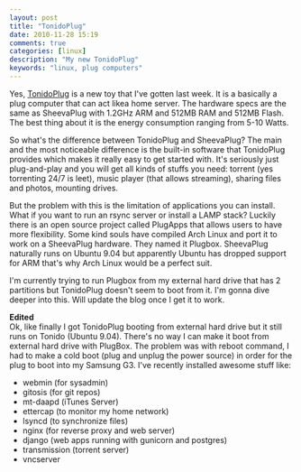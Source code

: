 ```yaml
---
layout: post
title: "TonidoPlug"
date: 2010-11-28 15:19
comments: true
categories: [linux]
description: "My new TonidoPlug"
keywords: "linux, plug computers"
---
```

Yes, [TonidoPlug](http://tonidoplug.com "TonidoPlug") is a new toy that I've gotten last week. It is a basically a plug computer that can act likea home server. The hardware specs are the same as SheevaPlug with 1.2GHz ARM and 512MB RAM and 512MB Flash. The best thing
about it is the energy consumption ranging from 5-10 Watts.
<!-- more -->
So what's the difference between TonidoPlug and SheevaPlug? The main and the most noticeable difference is the built-in
software that TonidoPlug provides which makes it really easy to get started with. It's seriously just plug-and-play and
you will get all kinds of stuffs you need: torrent (yes torrenting 24/7 is leet), music player (that allows streaming),
sharing files and photos, mounting drives.

But the problem with this is the limitation of applications you can install. What if you want to run an rsync server or
install a LAMP stack? Luckily there is an open source project called PlugApps that allows users to have more
flexibility. Some kind souls have compiled Arch Linux and port it to work on a SheevaPlug hardware. They named it
Plugbox. SheevaPlug naturally runs on Ubuntu 9.04 but apparently Ubuntu has dropped support for ARM that's why Arch
Linux would be a perfect suit.

I'm currently trying to run Plugbox from my external hard drive that has 2 partitions but TonidoPlug doesn't seem to
boot from it. I'm gonna dive deeper into this. Will update the blog once I get it to work.

__Edited__  
Ok, like finally I got TonidoPlug booting from external hard drive but it still runs on Tonido (Ubuntu 9.04). There's
no way I can make it boot from  external hard drive with PlugBox. The problem was with reboot command, I had to make a
cold boot (plug and unplug the power source) in order for the plug to boot into my Samsung G3. I've recently installed awesome
stuff like:

- webmin (for sysadmin)
- gitosis (for git repos)
- mt-daapd (iTunes Server)
- ettercap (to monitor my home network)
- lsyncd (to synchronize files)
- nginx (for reverse proxy and web server)
- django (web apps running with gunicorn and postgres)
- transmission (torrent server)
- vncserver
